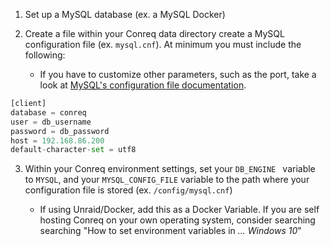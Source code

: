 1. Set up a MySQL database (ex. a MySQL Docker)

2. Create a file within your Conreq data directory create a MySQL configuration file (ex. `mysql.cnf`). At minimum you must include the following:

   - If you have to customize other parameters, such as the port, take a look at [MySQL's configuration file documentation](https://dev.mysql.com/doc/refman/8.0/en/option-files.html).

```python
[client]
database = conreq
user = db_username
password = db_password
host = 192.168.86.200
default-character-set = utf8
```

3. Within your Conreq environment settings, set your `DB_ENGINE ` variable to `MYSQL`, and your `MYSQL_CONFIG_FILE` variable to the path where your configuration file is stored (ex. `/config/mysql.cnf`)

   - If using Unraid/Docker, add this as a Docker Variable. If you are self hosting Conreq on your own operating system, consider searching searching "How to set environment variables in _... Windows 10_"
